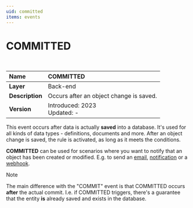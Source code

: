 ```yaml
---
uid: committed
items: events
---
```


# COMMITTED

<br />

|Name|COMMITTED
|:----|:----
|**Layer**|Back-end
|**Description**|Occurs after an object change is saved.
|**Version**|Introduced: 2023 <br/> Updated: -

This event occurs after data is actually **saved** into a database. It's used for all kinds of data types - definitions, documents and more. After an object change is saved, the rule is activated, as long as it meets the conditions.

**COMMITTED** can be used for scenarios where you want to notify that an object has been created or modified. E.g. to send an [email](../action-types/sendmail.md), [notification](../action-types/notifyuser.md) or a [webhook](../action-types/webhook.md).

> [!NOTE]
> 
> The main difference with the "COMMIT" event is that COMMITTED occurs **after** the actual commit. I.e. if COMMITTED triggers, there's a guarantee that the entity **is** already saved and exists in the database.